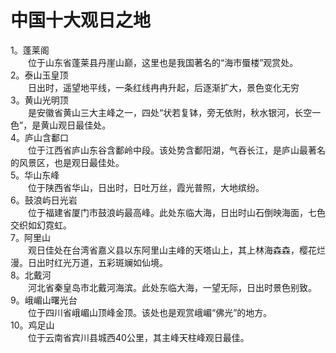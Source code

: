 # 中国十大观日之地  

1。蓬莱阁  
&emsp;&emsp;位于山东省蓬莱县丹崖山巅，这里也是我国著名的“海市蜃楼”观赏处。  
2。泰山玉皇顶  
&emsp;&emsp;日出时，遥望地平线，一条红线冉冉升起，后逐渐扩大，景色变化无穷  
3。黄山光明顶  
&emsp;&emsp;是安徽省黄山三大主峰之一，四处“状若复钵，旁无依附，秋水银河，长空一色”，是黄山观日最佳处。  
4。庐山含鄱口  
&emsp;&emsp;位于江西省庐山东谷含鄱岭中段。该处势含鄱阳湖，气吞长江，是庐山最著名的风景区，也是观日最佳处。  
5。华山东峰  
&emsp;&emsp;位于陕西省华山，日出时，日吐万丝，霞光普照，大地缤纷。  
6。鼓浪屿日光岩  
&emsp;&emsp;位于福建省厦门市鼓浪屿最高峰。此处东临大海，日出时山石倒映海面，七色交织如幻霓虹。  
7。阿里山  
&emsp;&emsp;观日佳处在台湾省嘉义县以东阿里山主峰的天塔山上，其上林海森森，樱花烂漫。日出时红光万道，五彩斑斓如仙境。  
8。北戴河  
&emsp;&emsp;河北省秦皇岛市北戴河海滨。此处东临大海，一望无际，日出时景色别致。  
9。峨嵋山曙光台  
&emsp;&emsp;位于四川省峨嵋山顶峰金顶。该处也是观赏峨嵋“佛光”的地方。  
10。鸡足山  
&emsp;&emsp;位于云南省宾川县城西40公里，其主峰天柱峰观日最佳。  